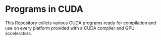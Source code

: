 # Programs in CUDA
This Repository collets various CUDA programs ready for compilation and use on every platform provided with a CUDA compiler and GPU accelerators.


